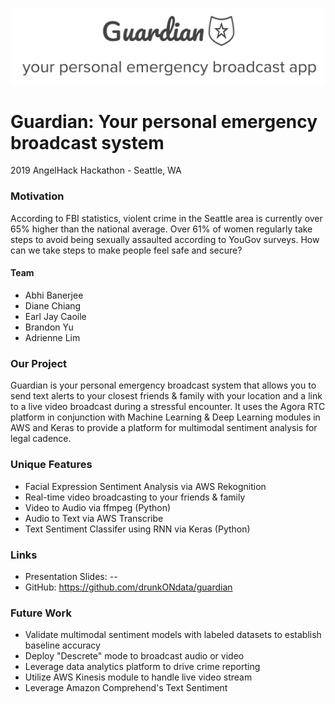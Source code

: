 

<p align="center">
<img src="guardian.png" width=500>
  
# Guardian: Your personal emergency broadcast system
2019 AngelHack Hackathon - Seattle, WA

### Motivation
According to FBI statistics, violent crime in the Seattle area is currently over 65% higher than the national average. Over 61% of women regularly take steps to avoid being sexually assaulted according to YouGov surveys. How can we take steps to make people feel safe and secure?

#### Team
* Abhi Banerjee
* Diane Chiang
* Earl Jay Caoile
* Brandon Yu
* Adrienne Lim

### Our Project
Guardian is your personal emergency broadcast system that allows you to send text alerts to your closest friends & family with your location and a link to a live video broadcast during a stressful encounter. It uses the Agora RTC platform in conjunction with Machine Learning & Deep Learning modules in AWS and Keras to provide a platform for multimodal sentiment analysis for legal cadence.

### Unique Features
* Facial Expression Sentiment Analysis via AWS Rekognition
* Real-time video broadcasting to your friends & family
* Video to Audio via ffmpeg (Python)
* Audio to Text via AWS Transcribe
* Text Sentiment Classifer using RNN via Keras (Python)

### Links
- Presentation Slides: --
- GitHub: https://github.com/drunkONdata/guardian

### Future Work
* Validate multimodal sentiment models with labeled datasets to establish baseline accuracy
* Deploy "Descrete" mode to broadcast audio or video
* Leverage data analytics platform to drive crime reporting
* Utilize AWS Kinesis module to handle live video stream
* Leverage Amazon Comprehend's Text Sentiment
